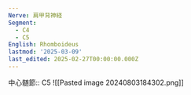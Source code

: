 ```yaml
---
Nerve: 肩甲背神経
Segment:
  - C4
  - C5
English: Rhomboideus
lastmod: '2025-03-09'
last_edited: 2025-02-27T00:00:00.000Z
---
```


中心髄節:: C5
![[Pasted image 20240803184302.png]]
